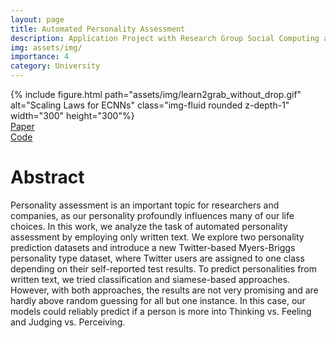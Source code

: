 ```yaml
---
layout: page
title: Automated Personality Assessment
description: Application Project with Research Group Social Computing at TUM and Siemens
img: assets/img/
importance: 4
category: University
---
```

<!-- Thesis image and description -->
<div class="row justify-content-center">
    <div class="col-auto">
        {% include figure.html path="assets/img/learn2grab_without_drop.gif" alt="Scaling Laws for ECNNs" class="img-fluid rounded z-depth-1" width="300" height="300"%}
    </div>
</div>
<!-- Download buttons -->
<div class="row mt-4 justify-content-center">
    <div class=".col-sm">
        <a href="https://github.com/ga92xug/automated-personality-assessment/blob/main/paper/Automated-Personality-Assessment.pdf" class="btn btn-primary">
            <i class="fa fa-download"></i> Paper
        </a>
    </div>
    <div class=".col-sm">
        <a href="https://github.com/ga92xug/automated-personality-assessment" class="btn btn-primary">
            <i class="fa fa-code"></i> Code
        </a>
    </div>
</div>

# Abstract

Personality assessment is an important topic for researchers and companies, as our personality profoundly influences many of our life choices. In this work, we analyze the task of automated personality assessment by employing only written text. We explore two personality prediction datasets and introduce a new Twitter-based Myers-Briggs personality type dataset, where Twitter users are assigned to one class depending on their self-reported test results. To predict personalities from written text, we tried classification and siamese-based approaches. However, with both approaches, the results are not very promising and are hardly above random guessing for all but one instance. In this case, our models could reliably predict if a person is more into Thinking vs. Feeling and Judging vs. Perceiving.




